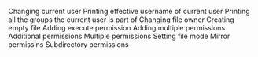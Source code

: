 Changing current user
Printing effective username of current user
Printing all the groups the current user is part of
Changing file owner
Creating empty file
Adding execute permission
Adding multiple permissions
Additional permissions
Multiple permissions
Setting file mode
Mirror permissins
Subdirectory permissions
